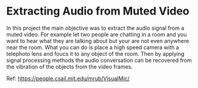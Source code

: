 # Extracting Audio from Muted Video

In this project the main objective was to extract the audio signal from a muted video. For example let two people are chatting in a room and you want to hear what they are talking about but your are not even anywhere near the room. What you can do is place a high speed camera with a telephoto lens and foucs it to any object of the room. Then by applying signal processing methods the audio conversation can be recovered from the vibration of the objects from the video frames.

Ref: https://people.csail.mit.edu/mrub/VisualMic/
